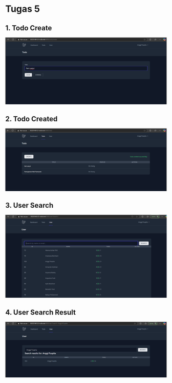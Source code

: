 # Tugas 5

## 1. Todo Create

![alt text](screenshot/tugas5/Todo_Create.png)

## 2. Todo Created

![alt text](screenshot/tugas5/Todo_Created.png)

## 3. User Search

![alt text](screenshot/tugas5/User_Search.png)

## 4. User Search Result

![alt text](screenshot/tugas5/User_Search_Result.png)